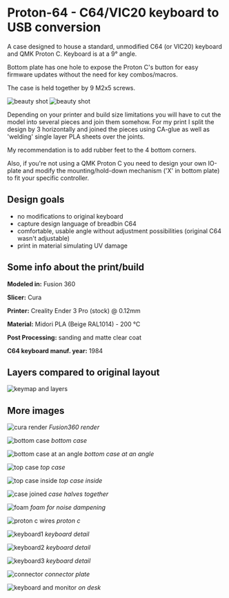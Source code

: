 # Proton-64 - C64/VIC20 keyboard to USB conversion

A case designed to house a standard, unmodified C64 (or VIC20) keyboard and QMK Proton C. Keyboard is at a 9° angle.

Bottom plate has one hole to expose the Proton C's button for easy firmware updates without the need for key combos/macros.

The case is held together by 9 M2x5 screws.

![beauty shot](https://github.com/thr33face/proton64/blob/main/docs/210314-162027-3.jpg)
![beauty shot](https://github.com/thr33face/proton64/blob/main/docs/210228-162007.jpg)

Depending on your printer and build size limitations you will have to cut the model into several pieces and join them somehow.
For my print I split the design by 3 horizontally and joined the pieces using CA-glue as well as 'welding' single layer PLA sheets over the joints. 

My recommendation is to add rubber feet to the 4 bottom corners.

Also, if you're not using a QMK Proton C you need to design your own IO-plate and modify the mounting/hold-down mechanism ('X' in bottom plate) to fit your specific controller. 

## Design goals ##
- no modifications to original keyboard
- capture design language of breadbin C64
- comfortable, usable angle without adjustment possibilities (original C64 wasn't adjustable)
- print in material simulating UV damage

## Some info about the print/build ##
**Modeled in:** Fusion 360

**Slicer:** Cura

**Printer:** Creality Ender 3 Pro (stock) @ 0.12mm

**Material:** Midori PLA (Beige RAL1014) - 200 °C

**Post Processing:** sanding and matte clear coat

**C64 keyboard manuf. year:** 1984

## Layers compared to original layout ##
![keymap and layers](https://github.com/thr33face/proton64/blob/main/docs/proton64-keymaps.png)

## More images ##
![cura render](https://github.com/thr33face/proton64/blob/main/docs/proton64-render.jpg)
_Fusion360 render_

![bottom case](https://github.com/thr33face/proton64/blob/main/docs/210228-151951.jpg)
_bottom case_

![bottom case at an angle](https://github.com/thr33face/proton64/blob/main/docs/210228-152131.jpg)
_bottom case at an angle_

![top case](https://github.com/thr33face/proton64/blob/main/docs/210228-152950.jpg)
_top case_

![top case inside](https://github.com/thr33face/proton64/blob/main/docs/210228-153013.jpg)
_top case inside_

![case joined](https://github.com/thr33face/proton64/blob/main/docs/210228-153151.jpg)
_case halves together_

![foam](https://github.com/thr33face/proton64/blob/main/docs/210228-154832-3.jpg)
_foam for noise dampening_

![proton c wires](https://github.com/thr33face/proton64/blob/main/docs/210228-152754.jpg)
_proton c_

![keyboard1](https://github.com/thr33face/proton64/blob/main/docs/210228-160808-2.jpg)
_keyboard detail_

![keyboard2](https://github.com/thr33face/proton64/blob/main/docs/210228-160824.jpg)
_keyboard detail_

![keyboard3](https://github.com/thr33face/proton64/blob/main/docs/210228-160901.jpg)
_keyboard detail_


![connector](https://github.com/thr33face/proton64/blob/main/docs/210228-161843-2.jpg)
_connector plate_

![keyboard and monitor](https://github.com/thr33face/proton64/blob/main/docs/210314-160809.jpg)
_on desk_

